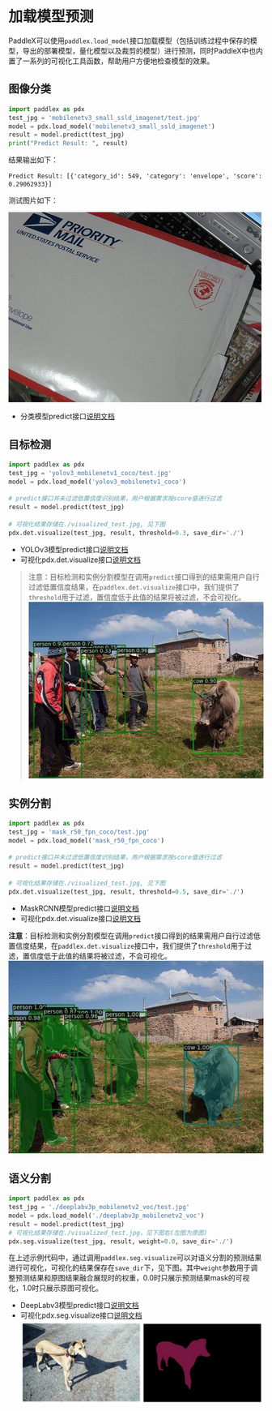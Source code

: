 # 加载模型预测

PaddleX可以使用`paddlex.load_model`接口加载模型（包括训练过程中保存的模型，导出的部署模型，量化模型以及裁剪的模型）进行预测，同时PaddleX中也内置了一系列的可视化工具函数，帮助用户方便地检查模型的效果。


## 图像分类

```python
import paddlex as pdx
test_jpg = 'mobilenetv3_small_ssld_imagenet/test.jpg'
model = pdx.load_model('mobilenetv3_small_ssld_imagenet')
result = model.predict(test_jpg)
print("Predict Result: ", result)
```
结果输出如下：
```pythonregexp
Predict Result: [{'category_id': 549, 'category': 'envelope', 'score': 0.29062933}]
```

测试图片如下：

![](images/test.jpg)

- 分类模型predict接口[说明文档](./apis/models/classification.md#predict)


## 目标检测


```python
import paddlex as pdx
test_jpg = 'yolov3_mobilenetv1_coco/test.jpg'
model = pdx.load_model('yolov3_mobilenetv1_coco')

# predict接口并未过滤低置信度识别结果，用户根据需求按score值进行过滤
result = model.predict(test_jpg)

# 可视化结果存储在./visualized_test.jpg, 见下图
pdx.det.visualize(test_jpg, result, threshold=0.3, save_dir='./')
```
- YOLOv3模型predict接口[说明文档](./apis/models/detection.md#predict)
- 可视化pdx.det.visualize接口[说明文档](https://github.com/PaddlePaddle/PaddleX/blob/release/2.0.0/paddlex/cv/models/utils/visualize.py#L25)
> 注意：目标检测和实例分割模型在调用`predict`接口得到的结果需用户自行过滤低置信度结果，在`paddlex.det.visualize`接口中，我们提供了`threshold`用于过滤，置信度低于此值的结果将被过滤，不会可视化。
![](./images/yolo_predict.jpg)

## 实例分割


```python
import paddlex as pdx
test_jpg = 'mask_r50_fpn_coco/test.jpg'
model = pdx.load_model('mask_r50_fpn_coco')

# predict接口并未过滤低置信度识别结果，用户根据需求按score值进行过滤
result = model.predict(test_jpg)

# 可视化结果存储在./visualized_test.jpg, 见下图
pdx.det.visualize(test_jpg, result, threshold=0.5, save_dir='./')
```
- MaskRCNN模型predict接口[说明文档](./apis/models/instance_segmentation.md#predict)
- 可视化pdx.det.visualize接口[说明文档](https://github.com/PaddlePaddle/PaddleX/blob/release/2.0.0/paddlex/cv/models/utils/visualize.py#L25)

**注意**：目标检测和实例分割模型在调用`predict`接口得到的结果需用户自行过滤低置信度结果，在`paddlex.det.visualize`接口中，我们提供了`threshold`用于过滤，置信度低于此值的结果将被过滤，不会可视化。
![](./images/mask_predict.jpg)

## 语义分割


```python
import paddlex as pdx
test_jpg = './deeplabv3p_mobilenetv2_voc/test.jpg'
model = pdx.load_model('./deeplabv3p_mobilenetv2_voc')
result = model.predict(test_jpg)
# 可视化结果存储在./visualized_test.jpg，见下图右(左图为原图)
pdx.seg.visualize(test_jpg, result, weight=0.0, save_dir='./')
```

在上述示例代码中，通过调用`paddlex.seg.visualize`可以对语义分割的预测结果进行可视化，可视化的结果保存在`save_dir`下，见下图。其中`weight`参数用于调整预测结果和原图结果融合展现时的权重，0.0时只展示预测结果mask的可视化，1.0时只展示原图可视化。

- DeepLabv3模型predict接口[说明文档](./apis/models/semantic_segmentation.md#predict)
- 可视化pdx.seg.visualize接口[说明文档](https://github.com/PaddlePaddle/PaddleX/blob/release/2.0.0/paddlex/cv/models/utils/visualize.py#L50)
![](images/deeplab_predict.jpg)
